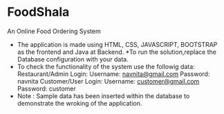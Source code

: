 # FoodShala
An Online Food Ordering System
* The application is made using HTML, CSS, JAVASCRIPT, BOOTSTRAP as the frontend and Java at Backend.
*To run the solution,replace the Database configuration with your data.
* To check the functionality of the system use the followig data:
Restaurant/Admin Login: Username: navnita@gmail.com Password: navnita
Customer/User Login: Username: customer@gmail.com Password: customer
* Note : Sample data has been inserted within the database to demonstrate the wroking of the application. 
